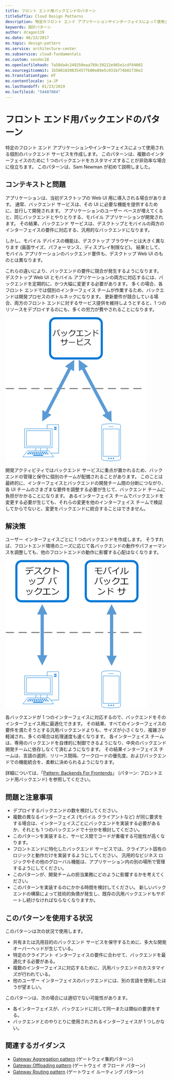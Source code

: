 ```yaml
---
title: フロント エンド用バックエンドのパターン
titleSuffix: Cloud Design Patterns
description: 特定のフロント エンド アプリケーションやインターフェイスによって使用される個別のバックエンド サービスを作成します。
keywords: 設計パターン
author: dragon119
ms.date: 06/23/2017
ms.topic: design-pattern
ms.service: architecture-center
ms.subservice: cloud-fundamentals
ms.custom: seodec18
ms.openlocfilehash: 7a58da4c249250eaa789c39222e965e1cdf84002
ms.sourcegitcommit: 1b50810208354577b00e89e5c031b774b02736e2
ms.translationtype: HT
ms.contentlocale: ja-JP
ms.lasthandoff: 01/23/2019
ms.locfileid: "54487884"
---
```

# <a name="backends-for-frontends-pattern"></a>フロント エンド用バックエンドのパターン

特定のフロント エンド アプリケーションやインターフェイスによって使用される個別のバックエンド サービスを作成します。 このパターンは、複数のインターフェイスのために 1 つのバックエンドをカスタマイズすることが非効率な場合に役立ちます。 このパターンは、Sam Newman が初めて説明しました。

## <a name="context-and-problem"></a>コンテキストと問題

アプリケーションは、当初デスクトップの Web UI 用に導入される場合があります。 通常、バックエンド サービスは、その UI に必要な機能を提供するために、並行して開発されます。 アプリケーションのユーザー ベースが増えてくると、同じバックエンドとやりとりする、モバイル アプリケーションが開発されます。 その結果、バックエンド サービスは、デスクトップとモバイルの両方のインターフェイスの要件に対応する、汎用的なバックエンドになります。

しかし、モバイル デバイスの機能は、デスクトップ ブラウザーとは大きく異なります (画面サイズ、パフォーマンス、ディスプレイ制限など)。 結果として、モバイル アプリケーションのバックエンド要件も、デスクトップ Web UI のものとは異なります。

これらの違いにより、バックエンドの要件に競合が発生するようになります。 デスクトップ Web UI とモバイル アプリケーションの両方に対応するには、バックエンドを定期的に、かつ大幅に変更する必要があります。 多くの場合、各フロント エンドでは個別のインターフェイス チームが作業するため、バックエンドは開発プロセスのボトルネックになります。 更新要件が競合している場合、両方のフロント エンドに対するサービス提供を維持しようとすると、1 つのリソースをデプロイするのにも、多くの労力が費やされることになります。

![フロントエンド用バックエンド パターンのコンテキストと問題の図](./_images/backend-for-frontend.png)

開発アクティビティではバックエンド サービスに重点が置かれるため、バックエンドの管理と保守に個別のチームが配備されることがあります。 このことは最終的に、インターフェイスとバックエンドの開発チーム間の分断につながり、各 UI チームのさまざまな要件を調整する必要が生じて、バックエンド チームに負担がかかることになります。 あるインターフェイス チームでバックエンドを変更する必要が生じても、それらの変更を他のインターフェイス チームで検証してからでないと、変更をバックエンドに統合することはできません。

## <a name="solution"></a>解決策

ユーザー インターフェイスごとに 1 つのバックエンドを作成します。 そうすれば、フロントエンド環境のニーズに応じて各バックエンドの動作やパフォーマンスを調整しても、他のフロントエンドの動作に影響する心配はなくなります。

![フロントエンド用バックエンド パターンの図](./_images/backend-for-frontend-example.png)

各バックエンドが 1 つのインターフェイスに対応するので、バックエンドをそのインターフェイス用に最適化できます。 その結果、すべてのインターフェイスの要件を満たそうとする汎用バックエンドよりも、サイズが小さくなり、複雑さが軽減され、多くの場合は処理速度も速くなります。 各インターフェイス チームは、専用のバックエンドを自律的に制御できるようになり、中央のバックエンド開発チームに依存しなくて済むようになります。 その結果インターフェイス チームは、言語の選択、リリース間隔、ワークロードの優先度、およびバックエンドでの機能統合を、柔軟に決められるようになります。

詳細については、「[Pattern: Backends For Frontends](https://samnewman.io/patterns/architectural/bff/)」 (パターン: フロントエンド用バックエンド) を参照してください。

## <a name="issues-and-considerations"></a>問題と注意事項

- デプロイするバックエンドの数を検討してください。
- 複数の異なるインターフェイス (モバイル クライアントなど) が同じ要求をする場合は、インターフェイスごとにバックエンドを実装する必要があるか、それとも 1 つのバックエンドで十分かを検討してください。
- このパターンを実装すると、サービス間でコードが重複する可能性が高くなります。
- フロントエンドに特化したバックエンド サービスでは、クライアント固有のロジックと動作だけを実装するようにしてください。 汎用的なビジネス ロジックやその他のグローバル機能は、アプリケーション内の別の場所で管理するようにしてください。
- このパターンが、開発チームの担当業務にどのように影響するかを考えてください。
- このパターンを実装するのにかかる時間を検討してください。 新しいバックエンドの構築によって技術的負債が発生し、既存の汎用バックエンドもサポートし続けなければならなくなりますか。

## <a name="when-to-use-this-pattern"></a>このパターンを使用する状況

このパターンは次の状況で使用します。

- 共有または汎用目的のバックエンド サービスを保守するために、多大な開発オーバーヘッドが生じている。
- 特定のクライアント インターフェイスの要件に合わせて、バックエンドを最適化する必要がある。
- 複数のインターフェイスに対応するために、汎用バックエンドのカスタマイズが行われている。
- 他のユーザー インターフェイスのバックエンドには、別の言語を使用したほうが望ましい。

このパターンは、次の場合には適切でない可能性があります。

- 各インターフェイスが、バックエンドに対して同一または類似の要求をする。
- バックエンドとのやりとりに使用されされるインターフェイスが 1 つしかない。

## <a name="related-guidance"></a>関連するガイダンス

- [Gateway Aggregation pattern](./gateway-aggregation.md) (ゲートウェイ集約パターン)
- [Gateway Offloading pattern](./gateway-offloading.md) (ゲートウェイ オフロード パターン)
- [Gateway Routing pattern](./gateway-routing.md) (ゲートウェイ ルーティング パターン)
